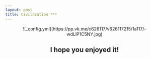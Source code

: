 ```yaml
---
layout: post
title: Civilazation ***
---
```

<center/>
![_config.yml](https://pp.vk.me/c626117/v626117215/1a117/-wdLlP1C5NY.jpg)

I hope you enjoyed it!
---
